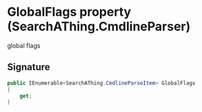 # GlobalFlags property (SearchAThing.CmdlineParser)
global flags

## Signature
```csharp
public IEnumerable<SearchAThing.CmdlineParseItem> GlobalFlags
{
    get;
}
```
